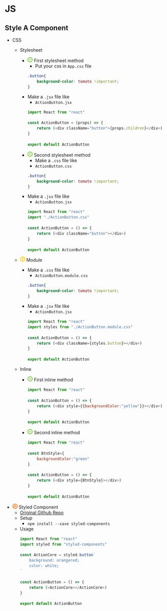 # JS
## Style A Component
- CSS
    - Stylesheet
        - ![](../../../-/1.png) First stylesheet method
            - Put your css in `App.css` file
            ~~~css
            .button{
                background-color: tomato !important;
            }
            ~~~
        - Make a `.jsx` file like
            - `ActionButton.jsx`
            ~~~js
            import React from "react"

            const ActionButton = (props) => {
                return (<div className="button">{props.children}</div>)
            }

            export default ActionButton
            ~~~
        - ![](../../../-/1.png) Second stylesheet method
            - Make a `.css` file like
            - `ActionButton.css`
            ~~~css
            .button{
                background-color: tomato !important;
            }
            ~~~
        - Make a `.jsx` file like
            - `ActionButton.jsx`
            ~~~js
            import React from "react"
            import "./ActionButton.css"

            const ActionButton = () => {
                return (<div className="button"></div>)
            }

            export default ActionButton
            ~~~
    - ![](../../../-/2.png) Module
        - Make a `.css` file like
            - `ActionButton.module.css`
            ~~~css
            .button{
                background-color: tomato !important;
            }
            ~~~
        - Make a `.jsx` file like
            - `ActionButton.jsx`
            ~~~js
            import React from "react"
            import styles from "./ActionButton.module.css"

            const ActionButton = () => {
                return (<div className={styles.button}></div>)
            }

            export default ActionButton
            ~~~
        
    - Inline
        - ![](../../../-/1.png) First inline method
            ~~~js
            import React from "react"

            const ActionButton = () => {
                return (<div style={{backgroundColor:"yellow"}}></div>)
            }

            export default ActionButton
            ~~~
        - ![](../../../-/1.png) Second inline method
            ~~~js
            import React from "react"

            const BtnStyle={
                backgroundColor:"green"
            }

            const ActionButton = () => {
                return (<div style={BtnStyle}></div>)
            }

            export default ActionButton
            ~~~
- ![](../../../-/3.png) Styled Component
    - [Original Github Repo](https://github.com/styled-components/styled-components)
    - Setup
        - `npm install --save styled-components`
    - Usage
        ~~~js
        import React from "react"
        import styled from "styled-components"

        const ActionCore = styled.button`
            background: orangered;
            color: white;
        `

        const ActionButton = () => {
            return (<ActionCore></ActionCore>)
        }

        export default ActionButton
        ~~~